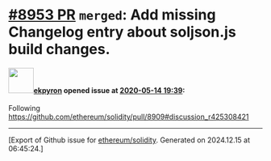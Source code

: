 # [\#8953 PR](https://github.com/ethereum/solidity/pull/8953) `merged`: Add missing Changelog entry about soljson.js build changes.

#### <img src="https://avatars.githubusercontent.com/u/1347491?v=4" width="50">[ekpyron](https://github.com/ekpyron) opened issue at [2020-05-14 19:39](https://github.com/ethereum/solidity/pull/8953):

Following https://github.com/ethereum/solidity/pull/8909#discussion_r425308421




-------------------------------------------------------------------------------



[Export of Github issue for [ethereum/solidity](https://github.com/ethereum/solidity). Generated on 2024.12.15 at 06:45:24.]
